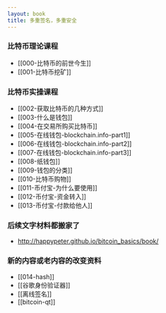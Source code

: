 ```yaml
---
layout: book
title: 多重签名，多重安全
---
```


### 比特币理论课程

- [[000-比特币的前世今生]]
- [[001-比特币挖矿]]

### 比特币实操课程

- [[002-获取比特币的几种方式]]
- [[003-什么是钱包]]
- [[004-在交易所购买比特币]]
- [[005-在线钱包-blockchain.info-part1]]
- [[006-在线钱包-blockchain.info-part2]]
- [[007-在线钱包-blockchain.info-part3]]
- [[008-纸钱包]]
- [[009-钱包的分类]]
- [[010-比特币购物]]
- [[011-币付宝-为什么要使用]]
- [[012-币付宝-资金转入]]
- [[013-币付宝-付款给他人]]

### 后续文字材料都搬家了
- http://happypeter.github.io/bitcoin_basics/book/



### 新的内容或老内容的改变资料
- [[014-hash]]
- [[谷歌身份验证器]]
- [[离线签名]]
- [[bitcoin-qt]]
